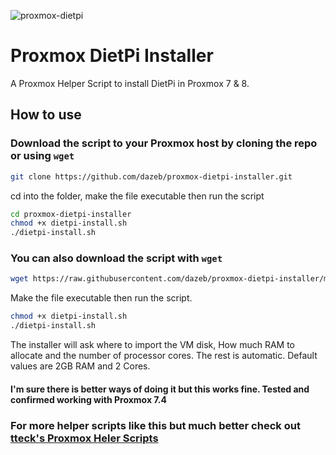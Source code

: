 
![proxmox-dietpi](https://user-images.githubusercontent.com/67932890/213890139-61bd9c23-4ed2-49f2-a627-0b303d0a4f8f.png)

# Proxmox DietPi Installer

A Proxmox Helper Script to install DietPi in Proxmox 7 & 8.

## How to use

### Download the script to your Proxmox host by cloning the repo or using `wget`

```sh
git clone https://github.com/dazeb/proxmox-dietpi-installer.git
```

cd into the folder, make the file executable then run the script
```sh
cd proxmox-dietpi-installer
chmod +x dietpi-install.sh
./dietpi-install.sh
```
### You can also download the script with `wget`
```sh
wget https://raw.githubusercontent.com/dazeb/proxmox-dietpi-installer/main/dietpi-install.sh
```
Make the file executable then run the script.
```sh
chmod +x dietpi-install.sh
./dietpi-install.sh
```

The installer will ask where to import the VM disk, How much RAM to allocate and the number of processor cores. The rest is automatic.
Default values are 2GB RAM and 2 Cores.

#### I'm sure there is better ways of doing it but this works fine. Tested and confirmed working with Proxmox 7.4

### For more helper scripts like this but much better check out [tteck's Proxmox Heler Scripts](https://tteck.github.io/Proxmox/)
